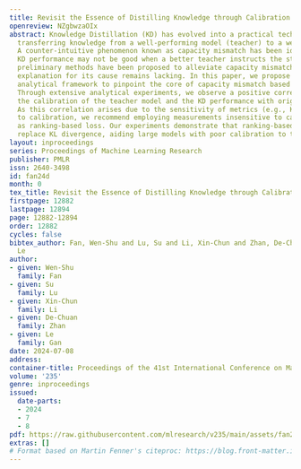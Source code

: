 ```yaml
---
title: Revisit the Essence of Distilling Knowledge through Calibration
openreview: NZgbwzaOIx
abstract: Knowledge Distillation (KD) has evolved into a practical technology for
  transferring knowledge from a well-performing model (teacher) to a weak model (student).
  A counter-intuitive phenomenon known as capacity mismatch has been identified, wherein
  KD performance may not be good when a better teacher instructs the student. Various
  preliminary methods have been proposed to alleviate capacity mismatch, but a unifying
  explanation for its cause remains lacking. In this paper, we propose <em>a unifying
  analytical framework to pinpoint the core of capacity mismatch based on calibration</em>.
  Through extensive analytical experiments, we observe a positive correlation between
  the calibration of the teacher model and the KD performance with original KD methods.
  As this correlation arises due to the sensitivity of metrics (e.g., KL divergence)
  to calibration, we recommend employing measurements insensitive to calibration such
  as ranking-based loss. Our experiments demonstrate that ranking-based loss can effectively
  replace KL divergence, aiding large models with poor calibration to teach better.
layout: inproceedings
series: Proceedings of Machine Learning Research
publisher: PMLR
issn: 2640-3498
id: fan24d
month: 0
tex_title: Revisit the Essence of Distilling Knowledge through Calibration
firstpage: 12882
lastpage: 12894
page: 12882-12894
order: 12882
cycles: false
bibtex_author: Fan, Wen-Shu and Lu, Su and Li, Xin-Chun and Zhan, De-Chuan and Gan,
  Le
author:
- given: Wen-Shu
  family: Fan
- given: Su
  family: Lu
- given: Xin-Chun
  family: Li
- given: De-Chuan
  family: Zhan
- given: Le
  family: Gan
date: 2024-07-08
address:
container-title: Proceedings of the 41st International Conference on Machine Learning
volume: '235'
genre: inproceedings
issued:
  date-parts:
  - 2024
  - 7
  - 8
pdf: https://raw.githubusercontent.com/mlresearch/v235/main/assets/fan24d/fan24d.pdf
extras: []
# Format based on Martin Fenner's citeproc: https://blog.front-matter.io/posts/citeproc-yaml-for-bibliographies/
---
```

